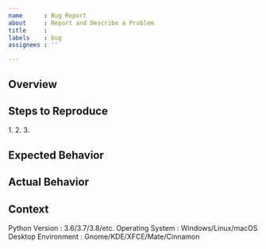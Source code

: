 ```yaml
---
name      : Bug Report
about     : Report and Describe a Problem
title     : 
labels    : bug
assignees : ''

---
```

## Overview
[NOTE]: # ( Give a BRIEF summary about your problem )


## Steps to Reproduce
[NOTE]: # ( Provide a simple set of steps to reproduce this bug. )
1. 
2. 
3. 

## Expected Behavior
[NOTE]: # ( Tell us what you expected to happen )


## Actual Behavior
[NOTE]: # ( Tell us what actually happens )


## Context
[NOTE]: # ( Give us any additional information you may have. )


[NOTE]: # ( Paste error detailed traceback )


[NOTE]: # ( Pick choices based on your environment )
Python Version      : 3.6/3.7/3.8/etc.
Operating System    : Windows/Linux/macOS
Desktop Environment : Gnome/KDE/XFCE/Mate/Cinnamon